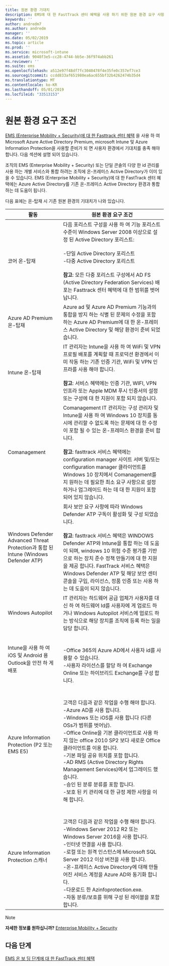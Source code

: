 ```yaml
---
title: 원본 환경 기대치
description: EMS에 대 한 FastTrack 센터 혜택을 사용 하기 위한 원본 환경 요구 사항
keywords: ''
author: andredm7
ms.author: andredm
manager: ''
ms.date: 05/02/2019
ms.topic: article
ms.prod: ''
ms.service: microsoft-intune
ms.assetid: 9048f3e5-cc28-4744-bb5e-36f974abb261
ms.reviewer: ''
ms.suite: ems
ms.openlocfilehash: a512e97f48df7fc3040478f4e35fe0c357ef7ce3
ms.sourcegitcommit: ccdd833af651980ea6ac655bf32b4262474b35d4
ms.translationtype: MT
ms.contentlocale: ko-KR
ms.lasthandoff: 05/01/2019
ms.locfileid: "33513153"
---
```

# <a name="source-environment-expectations"></a>원본 환경 요구 조건

[EMS (Enterprise Mobility + Security)에 대 한 Fasttrack 센터 혜택](EMS-fasttrack-benefit-for-EMS.md) 을 사용 하 여 Microsoft Azure Active Directory Premium, microsoft Intune 및 Azure Information Protection을 사용할 준비가 되 면 사용자 환경에서 기대치를 충족 해야 합니다. 다음 섹션에 설명 되어 있습니다.

조직의 EMS (Enterprise Mobility + Security) 또는 단일 콘솔의 다양 한 id 관리를 사용 하는 개별 서비스와 통합 하려는 조직에 온-프레미스 Active Directory가 이미 있을 수 있습니다. EMS (Enterprise Mobility + Security)에 대 한 FastTrack 센터 혜택에는 Azure Active Directory를 기존 온-프레미스 Active Directory 환경과 통합 하는 데 도움이 됩니다.

다음 표에는 온-탑재 시 기존 원본 환경의 기대치가 나와 있습니다.

|활동|원본 환경 요구 조건|
|------------|----------------------------------|
|코어 온-탑재|다음 포리스트 구성을 사용 하 여 기능 포리스트 수준이 Windows Server 2008 이상으로 설정 된 Active Directory 포리스트:<br /><br />-단일 Active Directory 포리스트<br />-다중 Active Directory 포리스트 </br></br>**참고**: 모든 다중 포리스트 구성에서 AD FS (Active Directory Federation Services) 배포는 Fasttrack 센터 혜택에 대 한 범위를 벗어납니다.|
|Azure AD Premium 온-탑재|Azure ad 및 Azure AD Premium 기능과의 통합을 방지 하는 식별 된 문제의 수정을 포함 하는 Azure AD Premium에 대 한 온-프레미스 Active Directory 및 해당 환경이 준비 되었습니다.|
|Intune 온-탑재| IT 관리자는 Intune을 사용 하 여 WiFi 및 VPN 프로필 배포를 계획할 때 프로덕션 환경에서 이미 작동 하는 기존 인증 기관, WiFi 및 VPN 인프라를 사용 해야 합니다.<br /><br /> **참고**: 서비스 혜택에는 인증 기관, WIFI, VPN 인프라 또는 Apple MDM 푸시 인증서의 설정 또는 구성에 대 한 지원이 포함 되지 않습니다.  |
|Comanagement|Comanagement IT 관리자는 구성 관리자 및 Intune을 사용 하 여 Windows 10 장치를 동시에 관리할 수 없도록 하는 문제에 대 한 수정이 포함 될 수 있는 온-프레미스 환경을 준비 합니다.<br /><br />**참고**: fasttrack 서비스 혜택에는 configuration manager 사이트 서버 및/또는 configuration manager 클라이언트를 Windows 10 장치에서 Comanagement를 지 원하는 데 필요한 최소 요구 사항으로 설정 하거나 업그레이드 하는 데 대 한 지원이 포함 되어 있지 않습니다. |
|Windows Defender Advanced Threat Protection과 통합 된 Intune (Windows Defender ATP)|회사 보안 요구 사항에 따라 Windows Defender ATP 구독이 활성화 및 구성 되었습니다.<br /><br />**참고**: fasttrack 서비스 혜택은 WINDOWS Defender ATP와 Intune을 통합 하는 데 도움이 되며, windows 10 위험 수준 평가를 기반으로 하는 장치 준수 정책 만들기에 대 한 지원을 제공 합니다. FastTrack 서비스 혜택은 Windows Defender ATP 및 해당 보안 센터 콘솔을 구입, 라이선스, 정품 인증 또는 사용 하는 데 도움이 되지 않습니다. |
|Windows Autopilot|IT 관리자는 하드웨어 공급 업체가 사용자를 대신 하 여 하드웨어 Id를 사용자에 게 업로드 하거나 Windows Autopilot 서비스에 업로드 하는 방식으로 해당 장치를 조직에 등록 하는 일을 담당 합니다. |
|Intune을 사용 하 여 iOS 및 Android 용 Outlook을 안전 하 게 배포|<br /><br />-Office 365의 Azure AD에서 사용자 id를 사용할 수 있습니다.<br />-사용자 라이선스를 할당 하 여 Exchange Online 또는 하이브리드 Exchange를 구성 합니다.<br />|
|Azure Information Protection (P2 또는 EMS E5)|<br /><br />고객은 다음과 같은 작업을 수행 해야 합니다. <br /> -Azure AD를 사용 합니다.<br />-Windows 또는 iOS를 사용 합니다 (다른 OSs가 범위를 벗어남).<br /> -Office Online을 기본 클라이언트로 사용 하지 않는 office 2010 SP2 보다 새로운 Office 클라이언트를 이용 합니다. <br /> -기본 파일 공유 위치를 포함 합니다.  <br /> -AD RMS (Active Directory Rights Management Services)에서 업그레이드 했습니다. <br /> -승인 된 분류 분류를 포함 합니다. <br /> -보호 된 키 관리에 대 한 규정 제한 사항을 이해 합니다. <br />|
|Azure Information Protection 스캐너|<br /><br /> 고객은 다음과 같은 작업을 수행 해야 합니다. <br /> -Windows Server 2012 R2 또는 Windows Server 2016을 사용 합니다.<br /> -인터넷 연결을 사용 합니다. <br /> -로컬 또는 원격 인스턴스에 Microsoft SQL Server 2012 이상 버전을 사용 합니다.  <br /> -온-프레미스 Active Directory에 대해 만들어진 서비스 계정을 Azure AD와 동기화 합니다.  <br /> -다운로드 한 Azinfoprotection.exe. <br /> -자동 분류/보호를 위해 구성 된 레이블을 포함 합니다.<br />|

> [!NOTE]
> **자세한 정보를 원하십니까?** 
>  [Enterprise Mobility + Security](https://www.microsoft.com/cloud-platform/enterprise-mobility)

## <a name="next-steps"></a>다음 단계

[EMS 온 보 딩 단계에 대 한 FastTrack 센터 혜택](EMS-onboarding-phases.md)
